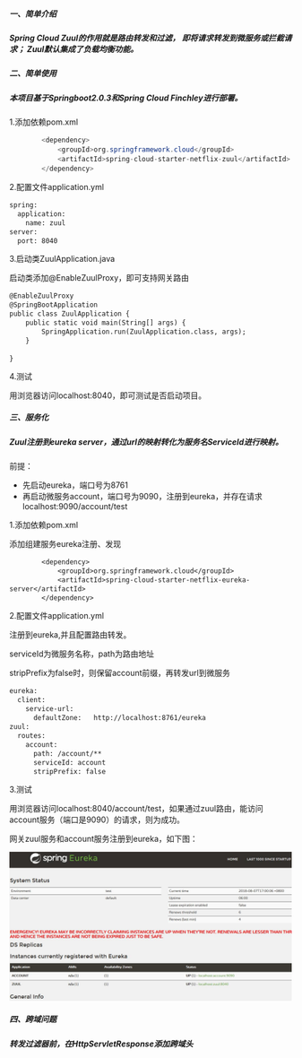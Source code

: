 ##### **一、简单介绍**

##### Spring Cloud Zuul的作用就是路由转发和过滤， 即将请求转发到微服务或拦截请求； Zuul默认集成了负载均衡功能。

##### **二、简单使用**

##### **本项目基于Springboot2.0.3和Spring Cloud Finchley进行部署。**

1.添加依赖pom.xml

```java
        <dependency>
            <groupId>org.springframework.cloud</groupId>
            <artifactId>spring-cloud-starter-netflix-zuul</artifactId>
        </dependency>
```

2.配置文件application.yml

```
spring:
  application:
    name: zuul
server:
  port: 8040
```

3.启动类ZuulApplication.java

启动类添加@EnableZuulProxy，即可支持网关路由

```
@EnableZuulProxy
@SpringBootApplication
public class ZuulApplication {
    public static void main(String[] args) {
        SpringApplication.run(ZuulApplication.class, args);
    }

}
```

4.测试

用浏览器访问localhost:8040，即可测试是否启动项目。

##### 三、服务化

##### Zuul注册到eureka server，通过url的映射转化为服务名ServiceId进行映射。

前提：

* 先启动eureka，端口号为8761
* 再启动微服务account，端口号为9090，注册到eureka，并存在请求localhost:9090/account/test

1.添加依赖pom.xml

添加组建服务eureka注册、发现

```
        <dependency>
            <groupId>org.springframework.cloud</groupId>
            <artifactId>spring-cloud-starter-netflix-eureka-server</artifactId>
        </dependency>
```

2.配置文件application.yml

注册到eureka,并且配置路由转发。

serviceId为微服务名称，path为路由地址

stripPrefix为false时，则保留account前缀，再转发url到微服务

```
eureka:
  client:
    service-url:
      defaultZone:   http://localhost:8761/eureka
zuul:
  routes:
    account:
      path: /account/**
      serviceId: account
      stripPrefix: false
```

3.测试

用浏览器访问localhost:8040/account/test，如果通过zuul路由，能访问account服务（端口是9090）的请求，则为成功。

网关zuul服务和account服务注册到eureka，如下图：

![](/assets/QQ截图20180807170054.jpg)

##### 四、跨域问题

##### 转发过滤器前，在HttpServletResponse添加跨域头







































